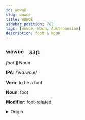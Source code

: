 ```yaml
---
id: wowoë
slug: wowoë
title: WOWOË
sidebar_position: 762
tags: [wowoë, Noun, Austronesian]
description: foot § Noun
---
```


### wowoë&emsp;<span kind="abugida">ʒʒɽʇ</span>

*foot* **§** Noun

**IPA**: /ˈwɑ.wɑ.e/

**Verb**: to be a foot

**Noun**: foot

**Modifier**: foot-related

<details>
    <summary>Origin</summary>
    Hawaiian wāwae /wā.wae/<br/>
    <em>Austronesian Language Family</em>
</details>
